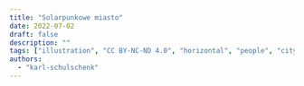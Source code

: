 ```yaml
---
title: "Solarpunkowe miasto"
date: 2022-07-02
draft: false
description: ""
tags: ["illustration", "CC BY-NC-ND 4.0", "horizontal", "people", "city", "wind turbine", "solar", "transport", "farming"]
authors:
  - "karl-schulschenk"
---
```

